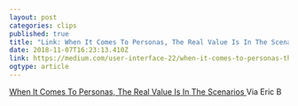```yaml
---
layout: post 
categories: clips 
published: true 
title: "Link: When It Comes To Personas, The Real Value Is In The Scenarios" 
date: 2018-11-07T16:23:13.410Z 
link: https://medium.com/user-interface-22/when-it-comes-to-personas-the-real-value-is-in-the-scenarios-4405722dd55c 
ogtype: article 
---
```

[ When It Comes To Personas, The Real Value Is In The Scenarios ]( https://medium.com/user-interface-22/when-it-comes-to-personas-the-real-value-is-in-the-scenarios-4405722dd55c ) 
Via Eric B